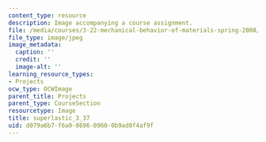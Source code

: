 ```yaml
---
content_type: resource
description: Image accompanying a course assignment.
file: /media/courses/3-22-mechanical-behavior-of-materials-spring-2008/d079a6b7f6a0869609600b9ad0f4af9f_superlastic_3_37.jpg
file_type: image/jpeg
image_metadata:
  caption: ''
  credit: ''
  image-alt: ''
learning_resource_types:
- Projects
ocw_type: OCWImage
parent_title: Projects
parent_type: CourseSection
resourcetype: Image
title: superlastic_3_37
uid: d079a6b7-f6a0-8696-0960-0b9ad0f4af9f
---
```

